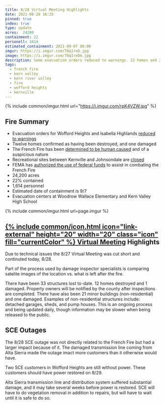 ```yaml
---
title: 8/28 Virtual Meeting Highlights
date: 2021-08-28 16:35
pinned: true
index: true
type: update
acres: 	24200
containment: 22
personell: 1614
estimated_containment: 2021-09-07 00:00
imgur: https://i.imgur.com/78q1reD.jpg
image: https://i.imgur.com/78q1reDm.jpg
description: Some evacuation orders reduced to warnings. 12 homes and 21 structures confirmed as destroyed
tags:
  - french fire
  - kern valley
  - kern river valley
  - fire
  - wofford heights
  - kernville
---
```

{% include common/imgur.html url="https://i.imgur.com/rpK4VZW.jpg" %}

## Fire Summary
- Evacuation orders for Wofford Heights and Isabella Highlands [reduced to warnings](/news/2021/08/27/evacuation-orders-update/)
- Twelve homes confirmed as having been destroyed, and one damaged
- The French Fire has been [determined to be human caused](/news/2021/08/25/virtual-meeting/) and of a suspicious nature
- Recreational sites between Kernville and Johnsondale are [closed](/news/2021/08/26/trails-closed/)
- FEMA has [authorized the use of federal funds](/news/2021/08/25/fema-approved/) to assist in combating the French Fire
- 24,200 acres
- 22% contained
- 1,614 personnel
- Estimated date of containment is 9/7
- Evacuation centers at Woodrow Wallace Elementary and Kern Valley High School

{% include common/imgur.html url=page.imgur %}

<h2 id="virtual-meeting-highlights"><a href="https://www.facebook.com/SequoiaNF/videos/369017758147975" rel="noopener noreferrer external">{% include common/icon.html icon="link-external" height="20" width="20" class="icon" fill="currentColor" %} Virtual Meeting</a> Highlights</h2>

Due to technical issues the 8/27 Virtual Meeting was cut short and continuted today, 8/28.

Part of the process used by damage inspector specialists is comparing satelite
images of the location vs. what is left after the fire.

There have been 33 structures lost to-date. 12 homes destroyed and 1 damaged.
Property owners will be notified by the county after inspections are completed.
There have also been 21 minor buildings (non-residential) and one damaged. Examples
of non-residential structures include: detached garages, sheds, and pump houses.
This is an ongoing process and being updated daily, though information may be slower
when being released to the public.

## SCE Outages
The 8/28 SCE outage was not directly related to the French Fire but had a larger
impact because of it. The damaged transmission line coming from Alta Sierra made
the outage imact more customers than it otherwise would have.

Two SCE customers in Wofford Heights are still without power. These customers
should have power restored on 8/29.

Alta Sierra transmission line and distribution system suffered substantial damage,
and it may take several weeks before power is restored. SCE will have to do vegetation
removal in addition to repairs, but will have to wait until it is safe to do so.
